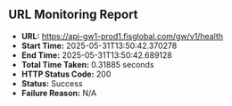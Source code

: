 ## URL Monitoring Report

- **URL:** https://api-gw1-prod1.fisglobal.com/gw/v1/health
- **Start Time:** 2025-05-31T13:50:42.370278
- **End Time:** 2025-05-31T13:50:42.689128
- **Total Time Taken:** 0.31885 seconds
- **HTTP Status Code:** 200
- **Status:** Success
- **Failure Reason:** N/A

